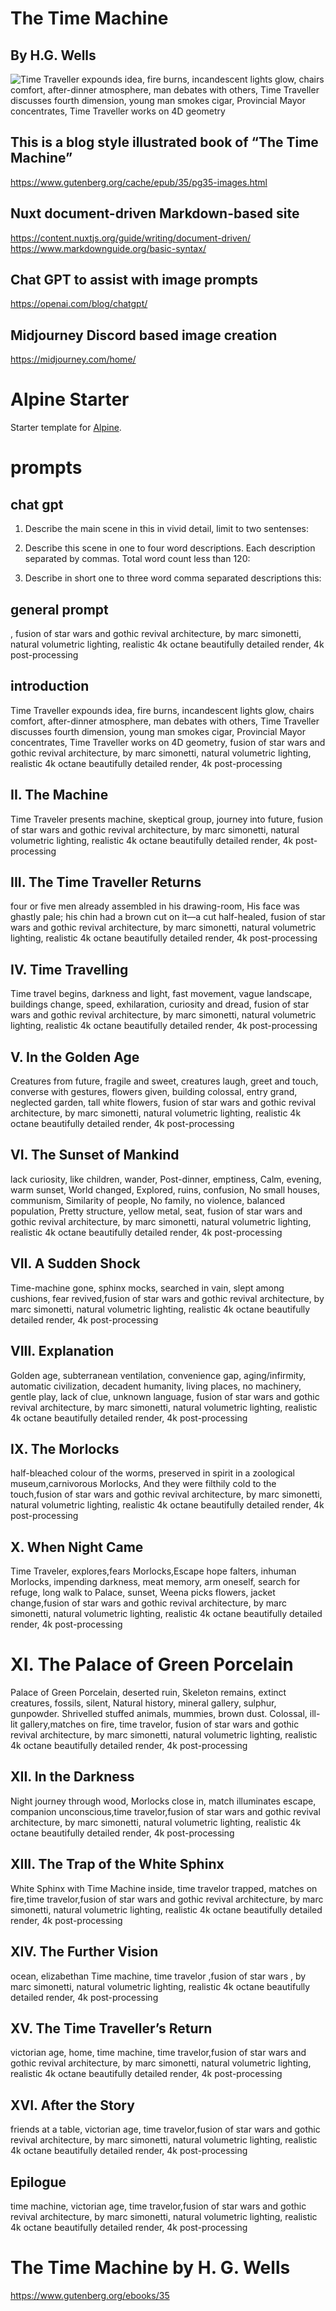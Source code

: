  # The Time Machine
 ## By H.G. Wells

  ![Time Traveller expounds idea, fire burns, incandescent lights glow, chairs comfort, after-dinner atmosphere, man debates with others, Time Traveller discusses fourth dimension, young man smokes cigar, Provincial Mayor concentrates, Time Traveller works on 4D geometry](https://raw.githubusercontent.com/joeseven2/time-machine-illustrated/main/public/articles/01-introduction.webp)

## This is a blog style illustrated book of “The Time Machine”
 https://www.gutenberg.org/cache/epub/35/pg35-images.html

 ## Nuxt document-driven Markdown-based site
 https://content.nuxtjs.org/guide/writing/document-driven/
https://www.markdownguide.org/basic-syntax/

## Chat GPT to assist with image prompts
https://openai.com/blog/chatgpt/

## Midjourney Discord based image creation
https://midjourney.com/home/


# Alpine Starter

Starter template for [Alpine](https://alpine.nuxt.space).

 
# prompts

## chat gpt 
1. Describe the main scene in this in vivid detail, limit to two sentenses: 

2. Describe this scene in one to four word descriptions. Each description separated by commas. Total word count less than 120: 

3. Describe in short one to three word comma separated descriptions this: 

## general prompt

, fusion of star wars and gothic revival architecture, by marc simonetti, natural volumetric lighting, realistic 4k octane beautifully detailed render, 4k post-processing

## introduction

Time Traveller expounds idea, fire burns, incandescent lights glow, chairs comfort, after-dinner atmosphere, man debates with others, Time Traveller discusses fourth dimension, young man smokes cigar, Provincial Mayor concentrates, Time Traveller works on 4D geometry, fusion of star wars and gothic revival architecture, by marc simonetti, natural volumetric lighting, realistic 4k octane beautifully detailed render, 4k post-processing

## II. The Machine 

Time Traveler presents machine, skeptical group, journey into future, fusion of star wars and gothic revival architecture, by marc simonetti, natural volumetric lighting, realistic 4k octane beautifully detailed render, 4k post-processing

## III. The Time Traveller Returns
four or five men already assembled in his drawing-room, His face was ghastly pale; his chin had a brown cut on it—a cut half-healed, fusion of star wars and gothic revival architecture, by marc simonetti, natural volumetric lighting, realistic 4k octane beautifully detailed render, 4k post-processing

## IV. Time Travelling
Time travel begins, darkness and light, fast movement, vague landscape, buildings change, speed, exhilaration, curiosity and dread, fusion of star wars and gothic revival architecture, by marc simonetti, natural volumetric lighting, realistic 4k octane beautifully detailed render, 4k post-processing

## V. In the Golden Age 

Creatures from future, fragile and sweet, creatures laugh, greet and touch, converse with gestures, flowers given, building colossal, entry grand, neglected garden, tall white flowers, fusion of star wars and gothic revival architecture, by marc simonetti, natural volumetric lighting, realistic 4k octane beautifully detailed render, 4k post-processing

## VI. The Sunset of Mankind

 lack curiosity, like children, wander, Post-dinner, emptiness, Calm, evening, warm sunset, World changed,   Explored, ruins, confusion, No small houses, communism, Similarity of people,   No family, no violence, balanced population, Pretty structure, yellow metal, seat, fusion of star wars and gothic revival architecture, by marc simonetti, natural volumetric lighting, realistic 4k octane beautifully detailed render, 4k post-processing

## VII. A Sudden Shock
Time-machine gone, sphinx mocks, searched in vain, slept among cushions, fear revived,fusion of star wars and gothic revival architecture, by marc simonetti, natural volumetric lighting, realistic 4k octane beautifully detailed render, 4k post-processing

## VIII. Explanation
Golden age, subterranean ventilation, convenience gap, aging/infirmity, automatic civilization, decadent humanity, living places, no machinery, gentle play, lack of clue, unknown language, fusion of star wars and gothic revival architecture, by marc simonetti, natural volumetric lighting, realistic 4k octane beautifully detailed render, 4k post-processing

## IX. The Morlocks
 half-bleached colour of the worms, preserved in spirit in a zoological museum,carnivorous Morlocks, And they were filthily cold to the touch,fusion of star wars and gothic revival architecture, by marc simonetti, natural volumetric lighting, realistic 4k octane beautifully detailed render, 4k post-processing

## X. When Night Came
Time Traveler, explores,fears Morlocks,Escape hope falters, inhuman Morlocks, impending darkness, meat memory, arm oneself, search for refuge, long walk to Palace, sunset, Weena picks flowers, jacket change,fusion of star wars and gothic revival architecture, by marc simonetti, natural volumetric lighting, realistic 4k octane beautifully detailed render, 4k post-processing

# XI. The Palace of Green Porcelain
Palace of Green Porcelain, deserted ruin, Skeleton remains, extinct creatures, fossils, silent, Natural history, mineral gallery, sulphur, gunpowder. Shrivelled stuffed animals, mummies, brown dust. Colossal, ill-lit gallery,matches on fire, time travelor, fusion of star wars and gothic revival architecture, by marc simonetti, natural volumetric lighting, realistic 4k octane beautifully detailed render, 4k post-processing

## XII. In the Darkness
Night journey through wood, Morlocks close in, match illuminates escape, companion unconscious,time travelor,fusion of star wars and gothic revival architecture, by marc simonetti, natural volumetric lighting, realistic 4k octane beautifully detailed render, 4k post-processing

## XIII. The Trap of the White Sphinx
White Sphinx with Time Machine inside, time travelor trapped,  matches on fire,time travelor,fusion of star wars and gothic revival architecture, by marc simonetti, natural volumetric lighting, realistic 4k octane beautifully detailed render, 4k post-processing

## XIV. The Further Vision
  ocean,   elizabethan Time machine, time travelor ,fusion of star wars , by marc simonetti, natural volumetric lighting, realistic 4k octane beautifully detailed render, 4k post-processing

## XV. The Time Traveller’s Return
victorian age, home, time machine, time travelor,fusion of star wars and gothic revival architecture, by marc simonetti, natural volumetric lighting, realistic 4k octane beautifully detailed render, 4k post-processing

## XVI. After the Story
friends at a table, victorian age, time travelor,fusion of star wars and gothic revival architecture, by marc simonetti, natural volumetric lighting, realistic 4k octane beautifully detailed render, 4k post-processing

## Epilogue
time machine, victorian age, time travelor,fusion of star wars and gothic revival architecture, by marc simonetti, natural volumetric lighting, realistic 4k octane beautifully detailed render, 4k post-processing

# The Time Machine by H. G. Wells
https://www.gutenberg.org/ebooks/35